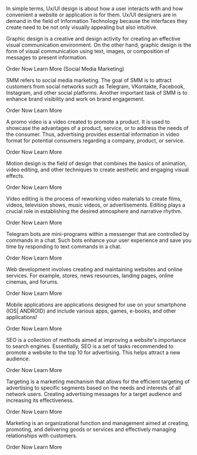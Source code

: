 

In simple terms, Ux/UI design is about how a user interacts with and how convenient a website or application is for them. Ux/UI designers are in demand in the field of Information Technology because the interfaces they create need to be not only visually appealing but also intuitive.





Graphic design is a creative and design activity for creating an effective visual communication environment. On the other hand, graphic design is the form of visual communication using text, images, or composition of messages to present information.

Order Now
Learn More
 (Social Media Marketing)

SMM refers to social media marketing. The goal of SMM is to attract customers from social networks such as Telegram, VKontakte, Facebook, Instagram, and other social platforms. Another important task of SMM is to enhance brand visibility and work on brand engagement.

Order Now
Learn More


A promo video is a video created to promote a product. It is used to showcase the advantages of a product, service, or to address the needs of the consumer. Thus, advertising provides essential information in video format for potential consumers regarding a company, product, or service.

Order Now
Learn More


Motion design is the field of design that combines the basics of animation, video editing, and other techniques to create aesthetic and engaging visual effects.

Order Now
Learn More


Video editing is the process of reworking video materials to create films, videos, television shows, music videos, or advertisements. Editing plays a crucial role in establishing the desired atmosphere and narrative rhythm.

Order Now
Learn More


Telegram bots are mini-programs within a messenger that are controlled by commands in a chat. Such bots enhance your user experience and save you time by responding to text commands in a chat.

Order Now
Learn More


Web development involves creating and maintaining websites and online services. For example, stores, news resources, landing pages, online cinemas, and forums.

Order Now
Learn More


Mobile applications are applications designed for use on your smartphone (IOS| ANDROID) and include various apps, games, e-books, and other applications!

Order Now
Learn More


SEO is a collection of methods aimed at improving a website's importance to search engines. Essentially, SEO is a set of tasks recommended to promote a website to the top 10 for advertising. This helps attract a new audience.

Order Now
Learn More


Targeting is a marketing mechanism that allows for the efficient targeting of advertising to specific segments based on the needs and interests of all network users. Creating advertising messages for a target audience and increasing its effectiveness.

Order Now
Learn More


Marketing is an organizational function and management aimed at creating, promoting, and delivering goods or services and effectively managing relationships with customers.

Order Now
Learn More